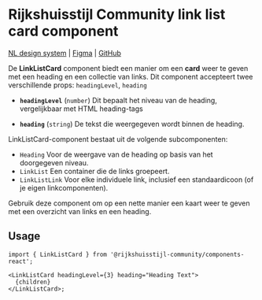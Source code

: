 <!-- @license CC0-1.0 -->

# Rijkshuisstijl Community link list card component

[NL design system](https://www.nldesignsystem.nl/alert/) | [Figma](https://www.figma.com/design/txFX5MGRf4O904dtIFcGTF/NLDS---Rijkshuisstijl---Bibliotheek?node-id=1195-4201&t=n1djYpmvDCKmAEUi-0) | [GitHub](https://github.com/nl-design-system/rijkshuisstijl-community/issues/472)

De **LinkListCard** component biedt een manier om een **card** weer te geven met een heading en een collectie van links. Dit component accepteert twee verschillende props: `headingLevel`, `heading`

- **`headingLevel`** (`number`)
  Dit bepaalt het niveau van de heading, vergelijkbaar met HTML heading-tags

- **`heading`** (`string`)
  De tekst die weergegeven wordt binnen de heading.

LinkListCard-component bestaat uit de volgende subcomponenten:

- `Heading` Voor de weergave van de heading op basis van het doorgegeven niveau.
- `LinkList` Een container die de links groepeert.
- `LinkListLink` Voor elke individuele link, inclusief een standaardicoon (of je eigen linkcomponenten).

Gebruik deze component om op een nette manier een kaart weer te geven met een overzicht van links en een heading.

## Usage

```tsx
import { LinkListCard } from '@rijkshuisstijl-community/components-react';

<LinkListCard headingLevel={3} heading="Heading Text">
  {children}
</LinkListCard>;
```
